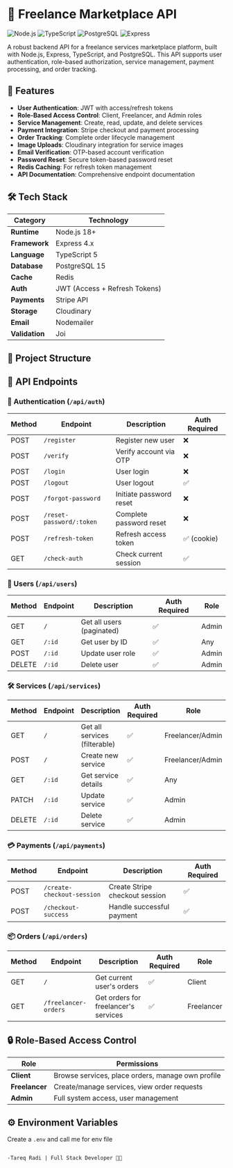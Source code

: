 # 🚀 Freelance Marketplace API

![Node.js](https://img.shields.io/badge/Node.js-18.x-green)
![TypeScript](https://img.shields.io/badge/TypeScript-5.x-blue)
![PostgreSQL](https://img.shields.io/badge/PostgreSQL-15.x-blue)
![Express](https://img.shields.io/badge/Express-4.x-lightgrey)

A robust backend API for a freelance services marketplace platform, built with Node.js, Express, TypeScript, and PostgreSQL. This API supports user authentication, role-based authorization, service management, payment processing, and order tracking.

## 🌟 Features

- **User Authentication**: JWT with access/refresh tokens
- **Role-Based Access Control**: Client, Freelancer, and Admin roles
- **Service Management**: Create, read, update, and delete services
- **Payment Integration**: Stripe checkout and payment processing
- **Order Tracking**: Complete order lifecycle management
- **Image Uploads**: Cloudinary integration for service images
- **Email Verification**: OTP-based account verification
- **Password Reset**: Secure token-based password reset
- **Redis Caching**: For refresh token management
- **API Documentation**: Comprehensive endpoint documentation

## 🛠 Tech Stack

| Category       | Technology |
|----------------|------------|
| **Runtime**    | Node.js 18+ |
| **Framework**  | Express 4.x |
| **Language**   | TypeScript 5 |
| **Database**   | PostgreSQL 15 |
| **Cache**      | Redis |
| **Auth**       | JWT (Access + Refresh Tokens) |
| **Payments**   | Stripe API |
| **Storage**    | Cloudinary |
| **Email**      | Nodemailer |
| **Validation** | Joi |

## 📂 Project Structure

## 🔌 API Endpoints

### 🔐 Authentication (`/api/auth`)

| Method | Endpoint                  | Description                          | Auth Required |
|--------|---------------------------|--------------------------------------|---------------|
| POST   | `/register`               | Register new user                    | ❌            |
| POST   | `/verify`                 | Verify account via OTP               | ❌            |
| POST   | `/login`                  | User login                           | ❌            |
| POST   | `/logout`                 | User logout                          | ✅            |
| POST   | `/forgot-password`        | Initiate password reset              | ❌            |
| POST   | `/reset-password/:token`  | Complete password reset              | ❌            |
| POST   | `/refresh-token`          | Refresh access token                 | ✅ (cookie)   |
| GET    | `/check-auth`             | Check current session                | ✅            |

### 👥 Users (`/api/users`)

| Method | Endpoint         | Description                      | Auth Required | Role      |
|--------|------------------|----------------------------------|---------------|-----------|
| GET    | `/`              | Get all users (paginated)        | ✅            | Admin     |
| GET    | `/:id`           | Get user by ID                   | ✅            | Any       |
| POST   | `/:id`           | Update user role                 | ✅            | Admin     |
| DELETE | `/:id`           | Delete user                      | ✅            | Admin     |

### 🛠 Services (`/api/services`)

| Method | Endpoint         | Description                            | Auth Required | Role              |
|--------|------------------|----------------------------------------|---------------|-------------------|
| GET    | `/`              | Get all services (filterable)          | ✅            | Freelancer/Admin  |
| POST   | `/`              | Create new service                     | ✅            | Freelancer/Admin  |
| GET    | `/:id`           | Get service details                    | ✅            | Any               |
| PATCH  | `/:id`           | Update service                         | ✅            | Admin       |
| DELETE | `/:id`           | Delete service                         | ✅            | Admin       |

### 💳 Payments (`/api/payments`)

| Method | Endpoint                  | Description                          | Auth Required |
|--------|---------------------------|--------------------------------------|---------------|
| POST   | `/create-checkout-session`| Create Stripe checkout session       | ✅            |
| POST   | `/checkout-success`       | Handle successful payment            | ✅            |

### 📦 Orders (`/api/orders`)

| Method | Endpoint                  | Description                          | Auth Required | Role        |
|--------|---------------------------|--------------------------------------|---------------|-------------|
| GET    | `/`                       | Get current user's orders            | ✅            | Client      |
| GET    | `/freelancer-orders`      | Get orders for freelancer's services | ✅            | Freelancer  |

## 🔒 Role-Based Access Control

| Role        | Permissions |
|-------------|-------------|
| **Client**  | Browse services, place orders, manage own profile |
| **Freelancer** | Create/manage services, view order requests |
| **Admin**   | Full system access, user management |

## ⚙️ Environment Variables

Create a `.env` and call me for env file

                                                                                        -Tareq Radi | Full Stack Developer 🐱‍👤
